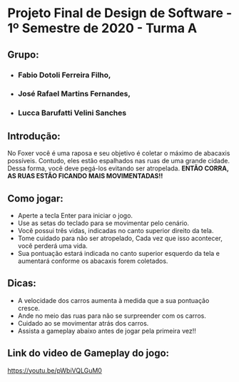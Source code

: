 # **Projeto Final de Design de Software - 1º Semestre de 2020 - Turma A**

## **Grupo**:
  * ### Fabio Dotoli Ferreira Filho,
  * ### José Rafael Martins Fernandes,
  * ### Lucca Barufatti Velini Sanches

## **Introdução:**

No Foxer você é uma raposa e seu objetivo é coletar o máximo de abacaxis possíveis. Contudo, eles estão espalhados nas ruas de uma grande cidade. Dessa forma, você deve pegá-los evitando ser atropelada. 
**ENTÃO CORRA, AS RUAS ESTÃO FICANDO MAIS MOVIMENTADAS!!**

## **Como jogar:**

* Aperte a tecla Enter para iniciar o jogo. 
* Use as setas do teclado para se movimentar pelo cenário.
* Você possui três vidas, indicadas no canto superior direito da tela.
* Tome cuidado para não ser atropelado, Cada vez que isso acontecer, você perderá uma vida. 
* Sua pontuação estará indicada no canto superior esquerdo da tela e aumentará conforme os abacaxis forem coletados.

## **Dicas:**

* A velocidade dos carros aumenta à medida que a sua pontuação cresce. 
* Ande no meio das ruas para não se surpreender com os carros. 
* Cuidado ao se movimentar atrás dos carros. 
* Assista a gameplay abaixo antes de jogar pela primeira vez!!

## **Link do video de Gameplay do jogo:**

<https://youtu.be/pWbiVQLGuM0>

